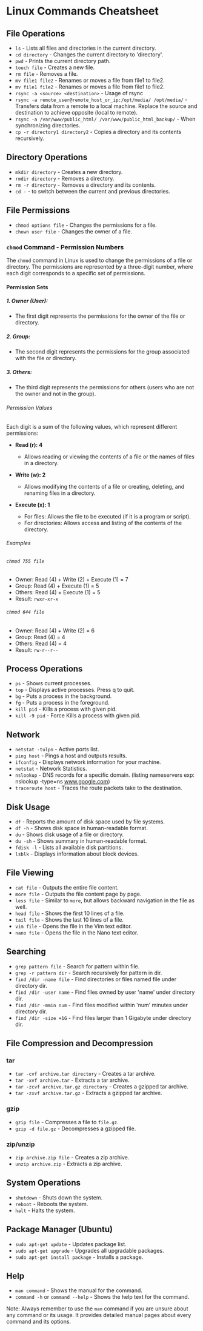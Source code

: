 # Linux Commands Cheatsheet

## File Operations

- `ls` - Lists all files and directories in the current directory.
- `cd directory` - Changes the current directory to 'directory'.
- `pwd` - Prints the current directory path.
- `touch file` - Creates a new file.
- `rm file` - Removes a file.
- `mv file1 file2` - Renames or moves a file from file1 to file2.
- `mv file1 file2` - Renames or moves a file from file1 to file2.
- `rsync -a <source> <destination>` - Usage of rsync
- `rsync -a remote_user@remote_host_or_ip:/opt/media/ /opt/media/` - Transfers data from a remote to a local machine. Replace the source and destination to achieve opposite (local to remote).
- `rsync -a /var/www/public_html/ /var/www/public_html_backup/` - When synchronizing directories.
- `cp -r directory1 directory2` - Copies a directory and its contents recursively.

## Directory Operations

- `mkdir directory` - Creates a new directory.
- `rmdir directory` - Removes a directory.
- `rm -r directory` - Removes a directory and its contents.
- `cd -` - to switch between the current and previous directories.

## File Permissions

- `chmod options file` - Changes the permissions for a file.
- `chown user file` - Changes the owner of a file.

### `chmod` Command - Permission Numbers

The `chmod` command in Linux is used to change the permissions of a file or directory. The permissions are represented by a three-digit number, where each digit corresponds to a specific set of permissions.

#### Permission Sets

##### 1. Owner (User):

- The first digit represents the permissions for the owner of the file or directory.

##### 2. Group:

- The second digit represents the permissions for the group associated with the file or directory.

##### 3. Others:

- The third digit represents the permissions for others (users who are not the owner and not in the group).

###### Permission Values

Each digit is a sum of the following values, which represent different permissions:

- **Read (r): 4**

  - Allows reading or viewing the contents of a file or the names of files in a directory.

- **Write (w): 2**

  - Allows modifying the contents of a file or creating, deleting, and renaming files in a directory.

- **Execute (x): 1**
  - For files: Allows the file to be executed (if it is a program or script).
  - For directories: Allows access and listing of the contents of the directory.

###### Examples

###### `chmod 755 file`

- Owner: Read (4) + Write (2) + Execute (1) = 7
- Group: Read (4) + Execute (1) = 5
- Others: Read (4) + Execute (1) = 5
- Result: `rwxr-xr-x`

###### `chmod 644 file`

- Owner: Read (4) + Write (2) = 6
- Group: Read (4) = 4
- Others: Read (4) = 4
- Result: `rw-r--r--`

## Process Operations

- `ps` - Shows current processes.
- `top` - Displays active processes. Press q to quit.
- `bg` - Puts a process in the background.
- `fg` - Puts a process in the foreground.
- `kill pid` - Kills a process with given pid.
- `kill -9 pid` - Force Kills a process with given pid.

## Network

- `netstat -tulpn` - Active ports list.
- `ping host` - Pings a host and outputs results.
- `ifconfig` - Displays network information for your machine.
- `netstat` - Network Statistics.
- `nslookup` - DNS records for a specific domain. (listing nameservers exp: nslookup -type=ns www.google.com)
- `traceroute host` - Traces the route packets take to the destination.

## Disk Usage

- `df` - Reports the amount of disk space used by file systems.
- `df -h` - Shows disk space in human-readable format.
- `du` - Shows disk usage of a file or directory.
- `du -sh` - Shows summary in human-readable format.
- `fdisk -l` - Lists all available disk partitions.
- `lsblk` - Displays information about block devices.

## File Viewing

- `cat file` - Outputs the entire file content.
- `more file` - Outputs the file content page by page.
- `less file` - Similar to `more`, but allows backward navigation in the file as well.
- `head file` - Shows the first 10 lines of a file.
- `tail file` - Shows the last 10 lines of a file.
- `vim file` - Opens the file in the Vim text editor.
- `nano file` - Opens the file in the Nano text editor.

## Searching

- `grep pattern file` - Search for pattern within file.
- `grep -r pattern dir` - Search recursively for pattern in dir.
- `find /dir -name file` - Find directories or files named file under directory dir.
- `find /dir -user name` - Find files owned by user 'name' under directory dir.
- `find /dir -mmin num` - Find files modified within 'num' minutes under directory dir.
- `find /dir -size +1G` - Find files larger than 1 Gigabyte under directory dir.

## File Compression and Decompression

### tar

- `tar -cvf archive.tar directory` - Creates a tar archive.
- `tar -xvf archive.tar` - Extracts a tar archive.
- `tar -zcvf archive.tar.gz directory` - Creates a gzipped tar archive.
- `tar -zxvf archive.tar.gz` - Extracts a gzipped tar archive.

### gzip

- `gzip file` - Compresses a file to `file.gz`.
- `gzip -d file.gz` - Decompresses a gzipped file.

### zip/unzip

- `zip archive.zip file` - Creates a zip archive.
- `unzip archive.zip` - Extracts a zip archive.

## System Operations

- `shutdown` - Shuts down the system.
- `reboot` - Reboots the system.
- `halt` - Halts the system.

## Package Manager (Ubuntu)

- `sudo apt-get update` - Updates package list.
- `sudo apt-get upgrade` - Upgrades all upgradable packages.
- `sudo apt-get install package` - Installs a package.

## Help

- `man command` - Shows the manual for the command.
- `command -h` or `command --help` - Shows the help text for the command.

Note: Always remember to use the `man` command if you are unsure about any command or its usage. It provides detailed manual pages about every command and its options.
